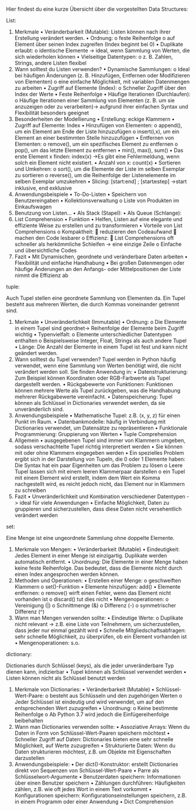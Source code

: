 Hier findest du eine kurze Übersicht über die vorgestellten Data Structures:

List:


1.	Merkmale
  •	Veränderbarkeit (Mutable): Listen können nach ihrer Erstellung verändert werden.
  •	Ordnung:
    o	feste Reihenfolge
    o	auf Element über seinen Index zugreifen (Index beginnt bei 0)
  •	Duplikate erlaubt: 
    o	identische Elemente -> ideal, wenn Sammlung von Werten, die sich wiederholen können
  •	Vielseitige Datentypen: 
    o	z. B. Zahlen, Strings, andere Listen flexibel
2. Wann solltest du Listen verwenden?
  •	Dynamische Sammlungen: 
    o	Ideal bei häufigen Änderungen (z. B. Hinzufügen, Entfernen oder Modifizieren von Elementen)
    o	eine einfache Möglichkeit, mit variablen Datenmengen zu arbeiten
  •	Zugriff auf Elemente (Index): 
    o	Schneller Zugriff über den Index der Werte
  •	Feste Reihenfolge
  •	Häufige Iterationen (Durchlaufen): 
    o	Häufige Iterationen einer Sammlung von Elementen (z. B. um sie anzuzeigen oder zu verarbeiten)-> aufgrund ihrer einfachen Syntax und Flexibilität besonders geeignet
3. Besonderheiten der Modellierung
  •	Erstellung: eckige Klammern
  •	Zugriff auf Elemente: Index
  •	Hinzufügen von Elementen: 
    o	append(), um ein Element am Ende der Liste hinzuzufügen
    o	insert(i,x), um ein Element an einer bestimmten Stelle hinzuzufügen
  •	Entfernen von Elementen:
    o	remove(), um ein spezifisches Element zu entfernen
    o	pop(), um das letzte Element zu entfernen
  •	min(), max(), sum()
  •	Das erste Element x finden: index(x) ->Es gibt eine Fehlermeldung, wenn solch ein Element nicht existiert.
  •	Anzahl von x: count(x)
  •	Sortieren und Umkehren: 
    o	sort(), um die Elemente der Liste im selben Exemplar zu sortieren
    o	reverse(), um die Reihenfolge der Listenelemente im selben Exemplar umzukehren
  •	Slicing: [start:end] ; [start:end:step] ->start inklusive, end exklusive
4. Anwendungsbeispiele
  •	To-Do-Listen
  •	Speichern von Benutzereingaben
  •	Kollektionsverwaltung
    o	Liste von Produkten im Einkaufswagen
5. Benutzung von Listen…
  •	Als Stack (Stapel):
  •	Als Queue (Schlange):
6. List Comprehension
  •	Funktion
  •	Helfen, Listen auf eine elegante und effiziente Weise zu erstellen und zu transformieren
  •	Vorteile von List Comprehensions
    o	Kompaktheit:
       reduzieren den Codeaufwand 
      	machen den Code lesbarer
    o	Effizienz: 
      	List Comprehensions oft schneller als herkömmliche Schleifen -> eine einzige Zeile
    o	Einfache und übersichtliche Codes
7. Fazit
  •	Mit Dynamischen, geordnete und veränderbare Daten arbeiten
  •	Flexibilität und einfache Handhabung
  •	Bei großen Datenmengen oder häufige Änderungen an den Anfangs- oder Mittelpositionen der Liste nimmt die Effizienz ab


tuple:


Auch Tupel stellen eine geordnete Sammlung von Elementen da. Ein Tupel besteht aus mehreren Werten, die durch Kommas voneinander getrennt sind.
1. Merkmale
  •	Unveränderlichkeit (Immutable)
  •	Ordnung: 
    o	Die Elemente in einem Tupel sind geordnet-> Reihenfolge der Elemente beim Zugriff wichtig 
  •	Typenvielfalt: 
    o	Elemente unterschiedlicher Datentypen enthalten
    o	Beispielsweise Integer, Float, Strings als auch andere Tupel 
  •	Länge: Die Anzahl der Elemente in einem Tupel ist fest und kann nicht geändert werden.
2. Wann solltest du Tupel verwenden?
  Tupel werden in Python häufig verwendet, wenn eine Sammlung von Werten benötigt wird, die nicht verändert werden soll. Sie finden Anwendung in:
  •	Datenstrukturierung: Zum Beispiel können Koordinaten oder RGB-Farbwerte als Tupel dargestellt werden.
  •	Rückgabewerte von Funktionen: Funktionen können mehrere Werte als Tupel zurückgeben, was die Handhabung mehrerer Rückgabewerte vereinfacht.
  •	Datenspeicherung: Tupel können als Schlüssel in Dictionaries verwendet werden, da sie unveränderlich sind.
3. Anwendungsbeispiele
  •	Mathematische Tupel: z.B. (x, y, z) für einen Punkt im Raum.
  •	Datenbankmodelle: häufig in Verbindung mit Dictionaries verwendet, um Datensätze zu repräsentieren
  •	Funktionale Programmierung: Gruppierung von Werten
  •	Tuple Comprehension
4. Allgemein
•	ausgegebenen Tupel sind immer von Klammern umgeben, sodass verschachtelte Tupel richtig interpretiert werden
•	Sie können mit oder ohne Klammern eingegeben werden
•	Ein spezielles Problem ergibt sich in der Darstellung von Tupeln, die 0 oder 1 Elemente haben: Die Syntax hat ein paar Eigenheiten um das Problem zu lösen
  o	Leere Tupel lassen sich mit einem leeren Klammerpaar darstellen
  o	ein Tupel mit einem Element wird erstellt, indem dem Wert ein Komma nachgestellt wird, es reicht jedoch nicht, das Element nur in Klammern zu schreiben
5. Fazit
  •	Unveränderlichkeit und Kombination verschiedener Datentypen -> ideal für viele Anwendungen
  •	Einfache Möglichkeit, Daten zu gruppieren und sicherzustellen, dass diese Daten nicht versehentlich verändert werden


set:


Eine Menge ist eine ungeordnete Sammlung ohne doppelte Elemente.
1. Merkmale von Mengen:
  •	Veränderbarkeit (Mutable)
  •	Eindeutigkeit: Jedes Element in einer Menge ist einzigartig. Duplikate werden automatisch entfernt.
  •	Unordnung: Die Elemente in einer Menge haben keine feste Reihenfolge. Das bedeutet, dass die Elemente nicht durch einen Index angesprochen werden können.
2. Methoden und Operationen:
  •	Erstellen einer Menge: 
    o	geschweiften Klammern 
    o	 set()-Funktion
  •	Elemente hinzufügen: add() 
  •	Elemente entfernen:
    o	remove() wirft einen Fehler, wenn das Element nicht vorhanden ist
    o	discard() tut dies nicht
  •	Mengenoperationen:
    o	Vereinigung (|)
    o	Schnittmenge (&)
    o	Differenz (-)
    o	symmetrischer Differenz (^)
3. Wann man Mengen verwenden sollte:
  •	Eindeutige Werte: 
    o	Duplikate nicht relevant -> z.B. eine Liste von Teilnehmern, um sicherzustellen, dass jeder nur einmal gezählt wird
  •	Schnelle Mitgliedschaftsabfragen: sehr schnelle Möglichkeit, zu überprüfen, ob ein Element vorhanden ist
  •	Mengenoperationen: s.o.


dictionary:


Dictionaries durch Schlüssel (keys), als die jeder unveränderbare Typ dienen kann, indizierbar
  •	Tupel können als Schlüssel verwendet werden 
  •	Listen können nicht als Schlüssel benutzt werden
1. Merkmale von Dictionaries:
  •	Veränderbarkeit (Mutable)
  •	Schlüssel-Wert-Paare: 
    o	besteht aus Schlüsseln und den zugehörigen Werten
    o	Jeder Schlüssel ist eindeutig und wird verwendet, um auf den entsprechenden Wert zuzugreifen
  •	Unordnung:
    o	Keine bestimmte Reihenfolge
    o	Ab Python 3.7 wird jedoch die Einfügereihenfolge beibehalten
2. Wann man Dictionaries verwenden sollte:
  •	Assoziative Arrays: Wenn du Daten in Form von Schlüssel-Wert-Paaren speichern möchtest
  •	Schneller Zugriff auf Daten: Dictionaries bieten eine sehr schnelle Möglichkeit, auf Werte zuzugreifen
  •	Strukturierte Daten: Wenn du Daten strukturieren möchtest, z.B. um Objekte mit Eigenschaften darzustellen
3. Anwendungsbeispiele:
  •	Der dict()-Konstruktor:  erstellt Dictionaries direkt von Sequenzen von Schlüssel-Wert-Paare
  •	Parre als Schlüsselwort-Argumente 
  •	Benutzerdaten speichern: Informationen über einen Benutzer speichern
  •	Zählungen durchführen: Häufigkeiten zählen, z.B. wie oft jedes Wort in einem Text vorkommt
  •	Konfigurationen speichern: Konfigurationseinstellungen speichern, z.B. in einem Programm oder einer Anwendung
  •	Dict Comprehension
